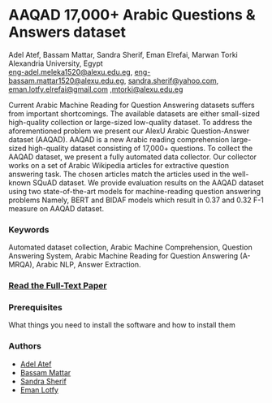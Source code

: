 # AAQAD 17,000+ Arabic Questions &amp; Answers dataset
   Adel Atef, Bassam Mattar, Sandra Sherif, Eman Elrefai, Marwan Torki <br/>
                           Alexandria University, Egypt <br/>
    eng-adel.meleka1520@alexu.edu.eg, eng-bassam.mattar1520@alexu.edu.eg, sandra.sherif@yahoo.com, eman.lotfy.elrefai@gmail.com  ,mtorki@alexu.edu.eg
    
Current Arabic Machine Reading for Question Answering datasets suffers from important shortcomings. The available datasets are
either small-sized high-quality collection or large-sized low-quality dataset. To address the aforementioned problem we present our
AlexU Arabic Question-Answer dataset (AAQAD). AAQAD is a new Arabic reading comprehension large-sized high-quality dataset
consisting of 17,000+ questions. To collect the AAQAD dataset, we present a fully automated data collector. Our collector works on a
set of Arabic Wikipedia articles for extractive question answering task. The chosen articles match the articles used in the well-known
SQuAD dataset. We provide evaluation results on the AAQAD dataset using two state-of-the-art models for machine-reading question
answering problems Namely, BERT and BIDAF models which result in 0.37 and 0.32 F-1 measure on AAQAD dataset.

### Keywords

Automated dataset collection, Arabic Machine Comprehension, Question Answering System, Arabic Machine Reading for Question Answering (A-MRQA), Arabic NLP, Answer Extraction.

### [Read the Full-Text Paper](https://pages.github.com/)

### Prerequisites

What things you need to install the software and how to install them

### Authors

* [Adel Atef](https://github.com/adelmeleka)
* [Bassam Mattar](https://github.com/BassamMattar)
* [Sandra Sherif](https://github.com/SandraSherif)
* [Eman Lotfy](https://github.com/emanlotfy52)
